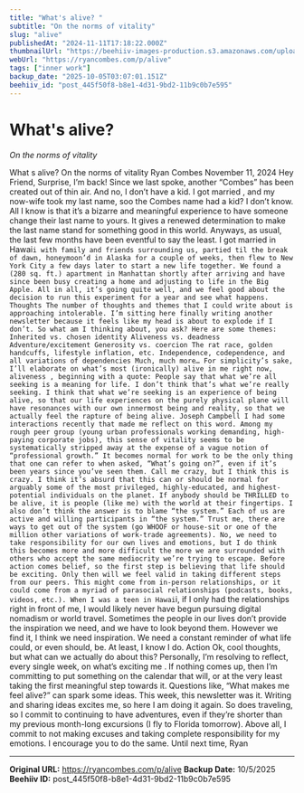 ```yaml
---
title: "What's alive? "
subtitle: "On the norms of vitality"
slug: "alive"
publishedAt: "2024-11-11T17:18:22.000Z"
thumbnailUrl: "https://beehiiv-images-production.s3.amazonaws.com/uploads/asset/file/53611ed1-6793-4b70-adc2-31edcc9564f8/alive-tn.png?t=1731345422"
webUrl: "https://ryancombes.com/p/alive"
tags: ["inner work"]
backup_date: "2025-10-05T03:07:01.151Z"
beehiiv_id: "post_445f50f8-b8e1-4d31-9bd2-11b9c0b7e595"
---
```


# What's alive? 

*On the norms of vitality*



What s alive? On the norms of vitality Ryan Combes November 11, 2024 Hey Friend, Surprise, I’m back! Since we last spoke, another “Combes” has been created out of thin air. And no, I don’t have a kid. I got married , and my now-wife took my last name, soo the Combes name had a kid? I don’t know. All I know is that it’s a bizarre and meaningful experience to have someone change their last name to yours. It gives a renewed determination to make the last name stand for something good in this world. Anyways, as usual, the last few months have been eventful to say the least. I got married in Hawai`i with family and friends surrounding us, partied til the break of dawn, honeymoon’d in Alaska for a couple of weeks, then flew to New York City a few days later to start a new life together. We found a (280 sq. ft.) apartment in Manhattan shortly after arriving and have since been busy creating a home and adjusting to life in the Big Apple. All in all, it’s going quite well, and we feel good about the decision to run this experiment for a year and see what happens. Thoughts The number of thoughts and themes that I could write about is approaching intolerable. I’m sitting here finally writing another newsletter because it feels like my head is about to explode if I don’t. So what am I thinking about, you ask? Here are some themes: Inherited vs. chosen identity Aliveness vs. deadness Adventure/excitement Generosity vs. coercion The rat race, golden handcuffs, lifestyle inflation, etc. Independence, codependence, and all variations of dependencies Much, much more… For simplicity’s sake, I’ll elaborate on what’s most (ironically) alive in me right now, aliveness , beginning with a quote: People say that what we’re all seeking is a meaning for life. I don’t think that’s what we’re really seeking. I think that what we’re seeking is an experience of being alive, so that our life experiences on the purely physical plane will have resonances with our own innermost being and reality, so that we actually feel the rapture of being alive. Joseph Campbell I had some interactions recently that made me reflect on this word. Among my rough peer group (young urban professionals working demanding, high-paying corporate jobs), this sense of vitality seems to be systematically stripped away at the expense of a vague notion of “professional growth.” It becomes normal for work to be the only thing that one can refer to when asked, “What’s going on?”, even if it’s been years since you’ve seen them. Call me crazy, but I think this is crazy. I think it’s absurd that this can or should be normal for arguably some of the most privileged, highly-educated, and highest-potential individuals on the planet. If anybody should be THRILLED to be alive, it is people (like me) with the world at their fingertips. I also don’t think the answer is to blame “the system.” Each of us are active and willing participants in “the system.” Trust me, there are ways to get out of the system (go WHOOF or house-sit or one of the million other variations of work-trade agreements). No, we need to take responsibility for our own lives and emotions, but I do think this becomes more and more difficult the more we are surrounded with others who accept the same mediocrity we’re trying to escape. Before action comes belief, so the first step is believing that life should be exciting. Only then will we feel valid in taking different steps from our peers. This might come from in-person relationships, or it could come from a myriad of parasocial relationships (podcasts, books, videos, etc.). When I was a teen in Hawai`i, if I only had the relationships right in front of me, I would likely never have begun pursuing digital nomadism or world travel. Sometimes the people in our lives don’t provide the inspiration we need, and we have to look beyond them. However we find it, I think we need inspiration. We need a constant reminder of what life could, or even should, be. At least, I know I do. Action Ok, cool thoughts, but what can we actually do about this? Personally, I’m resolving to reflect, every single week, on what’s exciting me . If nothing comes up, then I’m committing to put something on the calendar that will, or at the very least taking the first meaningful step towards it. Questions like, “What makes me feel alive?” can spark some ideas. This week, this newsletter was it. Writing and sharing ideas excites me, so here I am doing it again. So does traveling, so I commit to continuing to have adventures, even if they’re shorter than my previous month-long excursions (I fly to Florida tomorrow). Above all, I commit to not making excuses and taking complete responsibility for my emotions. I encourage you to do the same. Until next time, Ryan

---

**Original URL:** https://ryancombes.com/p/alive
**Backup Date:** 10/5/2025
**Beehiiv ID:** post_445f50f8-b8e1-4d31-9bd2-11b9c0b7e595
